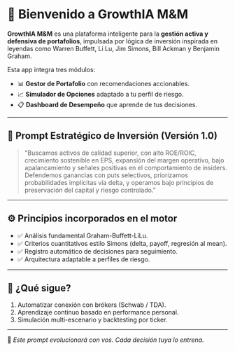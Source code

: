 
# 💼 Bienvenido a GrowthIA M&M

**GrowthIA M&M** es una plataforma inteligente para la **gestión activa y defensiva de portafolios**, impulsada por lógica de inversión inspirada en leyendas como Warren Buffett, Li Lu, Jim Simons, Bill Ackman y Benjamin Graham.

Esta app integra tres módulos:
- 📊 **Gestor de Portafolio** con recomendaciones accionables.
- 📈 **Simulador de Opciones** adaptado a tu perfil de riesgo.
- 📋 **Dashboard de Desempeño** que aprende de tus decisiones.

---

## 🧭 Prompt Estratégico de Inversión (Versión 1.0)

> "Buscamos activos de calidad superior, con alto ROE/ROIC, crecimiento sostenible en EPS, expansión del margen operativo, bajo apalancamiento y señales positivas en el comportamiento de insiders. Defendemos ganancias con puts selectivos, priorizamos probabilidades implícitas vía delta, y operamos bajo principios de preservación del capital y riesgo controlado."

---

## ⚙️ Principios incorporados en el motor

- ✅ Análisis fundamental Graham-Buffett-LiLu.
- ✅ Criterios cuantitativos estilo Simons (delta, payoff, regresión al mean).
- ✅ Registro automático de decisiones para seguimiento.
- ✅ Arquitectura adaptable a perfiles de riesgo.

---

## 🚀 ¿Qué sigue?

1. Automatizar conexión con brókers (Schwab / TDA).
2. Aprendizaje continuo basado en performance personal.
3. Simulación multi-escenario y backtesting por ticker.

---

🧠 *Este prompt evolucionará con vos. Cada decisión tuya lo entrena.*
